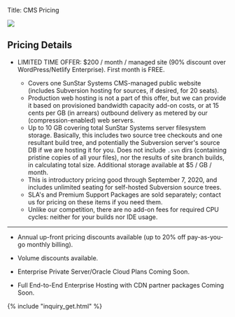 Title: CMS Pricing

<div class="float-lg-right">
	<img src="/images/sunstarstaronly.png"></img>
</div>

## Pricing Details

- LIMITED TIME OFFER: <span class="text-success">$200 / month / managed site</span> (90% discount over WordPress/Netlify Enterprise).  First month is <span class="text-success">FREE</span>.

	- Covers one <span class="text-white">SunStar Systems CMS</span>-managed public website (includes Subversion hosting for sources, if desired, for 20 seats).
	- Production web hosting is not a part of this offer, but we can provide it based on provisioned bandwidth capacity add-on costs, or at  <span class="text-success">15 cents per GB</span> (in arrears) outbound delivery as metered by our (compression-enabled) web servers.
	- Up to 10 GB covering total SunStar Systems server filesystem storage.  Basically, this includes two source tree checkouts and one resultant build tree, and potentially the Subversion server's source DB if we are hosting it for you.  Does not include `.svn` dirs (containing pristine copies of all your files), nor the results of site branch builds, in calculating total size.  Additional storage available at <span class="text-success">$5 / GB / month</span>.
	- This is introductory pricing good through September 7, 2020, and includes <span class="text-success">unlimited seating for self-hosted Subversion source trees</span>.
	- SLA's and Premium Support Packages are sold separately; contact us for pricing on these items if you need them.
	- Unlike our competition, <span class="text-success">there are no add-on fees for required CPU cycles: neither for your builds nor IDE usage</span>.
------------

- Annual up-front pricing discounts available (up to 20% off pay-as-you-go monthly billing).

- Volume discounts available.

- Enterprise Private Server/Oracle Cloud Plans Coming Soon.

- Full End-to-End Enterprise Hosting with CDN partner packages Coming Soon.

<div class="col-lg-12">
{% include "inquiry_get.html" %}
</div>


